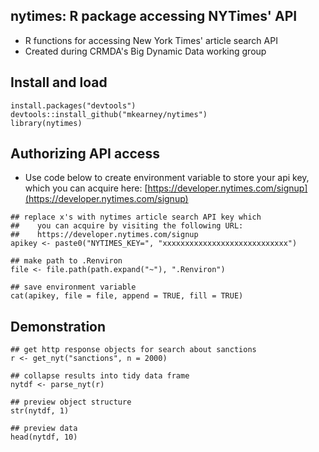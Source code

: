 ## nytimes: R package accessing NYTimes' API
- R functions for accessing New York Times' article search API
- Created during CRMDA's Big Dynamic Data working group

## Install and load

```{r}
install.packages("devtools")
devtools::install_github("mkearney/nytimes")
library(nytimes)
```

## Authorizing API access
- Use code below to create environment variable to store your api key,
  which you can acquire here: [https://developer.nytimes.com/signup](https://developer.nytimes.com/signup)

```{r}
## replace x's with nytimes article search API key which
##    you can acquire by visiting the following URL:
##    https://developer.nytimes.com/signup
apikey <- paste0("NYTIMES_KEY=", "xxxxxxxxxxxxxxxxxxxxxxxxxxxx")

## make path to .Renviron
file <- file.path(path.expand("~"), ".Renviron")

## save environment variable
cat(apikey, file = file, append = TRUE, fill = TRUE)
```

## Demonstration

```{r}
## get http response objects for search about sanctions
r <- get_nyt("sanctions", n = 2000)

## collapse results into tidy data frame
nytdf <- parse_nyt(r)

## preview object structure
str(nytdf, 1)

## preview data
head(nytdf, 10)
```
